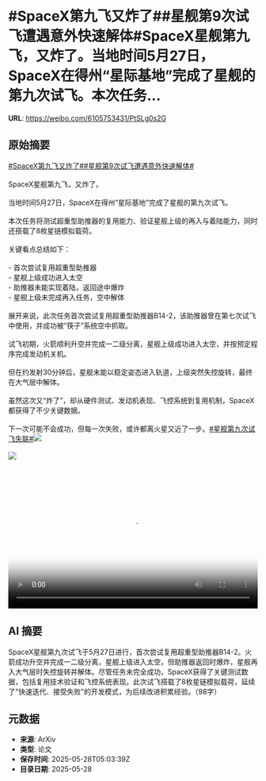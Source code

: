 # #SpaceX第九飞又炸了##星舰第9次试飞遭遇意外快速解体#SpaceX星舰第九飞，又炸了。当地时间5月27日，SpaceX在得州“星际基地”完成了星舰的第九次试飞。本次任务...

**URL**: https://weibo.com/6105753431/PtSLg0s2G

## 原始摘要

<a href="https://m.weibo.cn/search?containerid=231522type%3D1%26t%3D10%26q%3D%23SpaceX%E7%AC%AC%E4%B9%9D%E9%A3%9E%E5%8F%88%E7%82%B8%E4%BA%86%23&amp;extparam=%23SpaceX%E7%AC%AC%E4%B9%9D%E9%A3%9E%E5%8F%88%E7%82%B8%E4%BA%86%23" data-hide=""><span class="surl-text">#SpaceX第九飞又炸了#</span></a><a href="https://m.weibo.cn/search?containerid=231522type%3D1%26t%3D10%26q%3D%23%E6%98%9F%E8%88%B0%E7%AC%AC9%E6%AC%A1%E8%AF%95%E9%A3%9E%E9%81%AD%E9%81%87%E6%84%8F%E5%A4%96%E5%BF%AB%E9%80%9F%E8%A7%A3%E4%BD%93%23&amp;extparam=%23%E6%98%9F%E8%88%B0%E7%AC%AC9%E6%AC%A1%E8%AF%95%E9%A3%9E%E9%81%AD%E9%81%87%E6%84%8F%E5%A4%96%E5%BF%AB%E9%80%9F%E8%A7%A3%E4%BD%93%23" data-hide=""><span class="surl-text">#星舰第9次试飞遭遇意外快速解体#</span></a><br><br>SpaceX星舰第九飞，又炸了。<br><br>当地时间5月27日，SpaceX在得州“星际基地”完成了星舰的第九次试飞。<br><br>本次任务将测试超重型助推器的复用能力、验证星舰上级的再入与着陆能力，同时还搭载了8枚星链模拟载荷。<br><br>关键看点总结如下：<br><br>- 首次尝试复用超重型助推器<br>- 星舰上级成功进入太空<br>- 助推器未能实现着陆，返回途中爆炸<br>- 星舰上级未完成再入任务，空中解体<br><br>展开来说，此次任务首次尝试复用超重型助推器B14-2，该助推器曾在第七次试飞中使用，并成功被“筷子”系统空中抓取。<br><br>试飞初期，火箭顺利升空并完成一二级分离，星舰上级成功进入太空，并按预定程序完成发动机关机。<br><br>但在约发射30分钟后，星舰未能以稳定姿态进入轨道，上级突然失控旋转，最终在大气层中解体。<br><br>虽然这次又“炸了”，却从硬件测试、发动机表现、飞控系统到复用机制，SpaceX都获得了不少关键数据。<br><br>下一次可能不会成功，但每一次失败，或许都离火星又近了一步。<a href="https://m.weibo.cn/search?containerid=231522type%3D1%26t%3D10%26q%3D%23%E6%98%9F%E8%88%B0%E7%AC%AC%E4%B9%9D%E6%AC%A1%E8%AF%95%E9%A3%9E%E5%A4%B1%E8%81%94%23&amp;extparam=%23%E6%98%9F%E8%88%B0%E7%AC%AC%E4%B9%9D%E6%AC%A1%E8%AF%95%E9%A3%9E%E5%A4%B1%E8%81%94%23" data-hide=""><span class="surl-text">#星舰第九次试飞失联#</span></a><img style="" src="https://tvax4.sinaimg.cn/large/006Fd7o3ly1i1uziuxcrij31hc0u042o.jpg" referrerpolicy="no-referrer"><br><br><img style="" src="https://tvax3.sinaimg.cn/large/006Fd7o3ly1i1uzitphwuj31hc0u0gml.jpg" referrerpolicy="no-referrer"><br><br><br clear="both"><div style="clear: both"></div><video controls="controls" poster="https://tvax1.sinaimg.cn/orj480/006Fd7o3ly1i1uziuj4rij31hc0u042o.jpg" style="width: 100%"><source src="https://f.video.weibocdn.com/o0/FYgnTDvelx08oAMh05KM01041200l3AE0E010.mp4?label=mp4_720p&amp;template=1280x720.25.0&amp;ori=0&amp;ps=1CwnkDw1GXwCQx&amp;Expires=1748412141&amp;ssig=lOuX4TgeF5&amp;KID=unistore,video"><source src="https://f.video.weibocdn.com/o0/mdLIdWWMlx08oAMfVvAY01041200aFDw0E010.mp4?label=mp4_hd&amp;template=852x480.25.0&amp;ori=0&amp;ps=1CwnkDw1GXwCQx&amp;Expires=1748412141&amp;ssig=FELHYcjbgv&amp;KID=unistore,video"><source src="https://f.video.weibocdn.com/o0/ZREDoprslx08oAMfqFfW010412006pWH0E010.mp4?label=mp4_ld&amp;template=640x360.25.0&amp;ori=0&amp;ps=1CwnkDw1GXwCQx&amp;Expires=1748412141&amp;ssig=LquTjfmBnT&amp;KID=unistore,video"><p>视频无法显示，请前往<a href="https://video.weibo.com/show?fid=1034%3A5171219780272200" target="_blank" rel="noopener noreferrer">微博视频</a>观看。</p></video>

## AI 摘要

SpaceX星舰第九次试飞于5月27日进行，首次尝试复用超重型助推器B14-2。火箭成功升空并完成一二级分离，星舰上级进入太空，但助推器返回时爆炸，星舰再入大气层时失控旋转并解体。尽管任务未完全成功，SpaceX获得了关键测试数据，包括复用技术验证和飞控系统表现。此次试飞搭载了8枚星链模拟载荷，延续了"快速迭代、接受失败"的开发模式，为后续改进积累经验。（98字）

## 元数据

- **来源**: ArXiv
- **类型**: 论文
- **保存时间**: 2025-05-28T05:03:39Z
- **目录日期**: 2025-05-28
